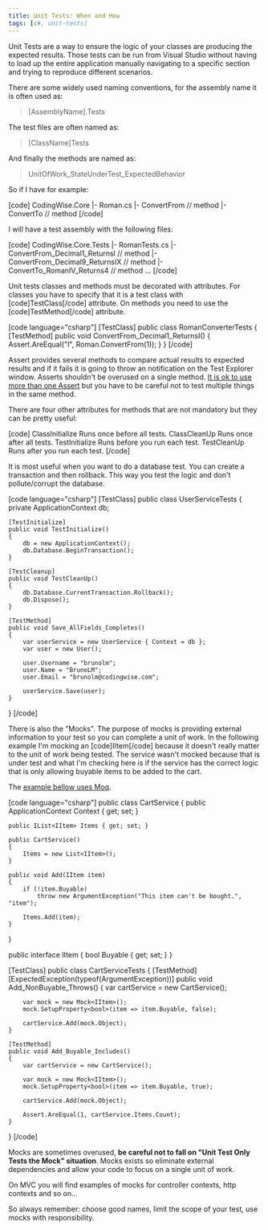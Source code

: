 ```yaml
---
title: Unit Tests: When and How
tags: [c#, unit-tests]
---
```


Unit Tests are a way to ensure the logic of your classes are producing the expected results. Those tests can be run from Visual Studio without having to load up the entire application manually navigating to a specific section and trying to reproduce different scenarios.
<!--more-->

There are some widely used naming conventions, for the assembly name it is often used as:

<blockquote>[AssemblyName].Tests</blockquote>

The test files are often named as:

<blockquote>[ClassName]Tests</blockquote>

And finally the methods are named as:

<blockquote>UnitOfWork_StateUnderTest_ExpectedBehavior</blockquote>

So if I have for example:

[code]
CodingWise.Core
|- Roman.cs
   |- ConvertFrom  // method
   |- ConvertTo    // method
[/code]

I will have a test assembly with the following files:

[code]
CodingWise.Core.Tests
|- RomanTests.cs
   |- ConvertFrom_Decimal1_ReturnsI  // method
   |- ConvertFrom_Decimal9_ReturnsIX // method
   |- ConvertTo_RomanIV_Returns4     // method
   ...
[/code]

Unit tests classes and methods must be decorated with attributes. For classes you have to specify that it is a test class with [code]TestClass[/code] attribute. On methods you need to use the [code]TestMethod[/code] attribute.

[code language="csharp"]
[TestClass]
public class RomanConverterTests
{
    [TestMethod]
    public void ConvertFrom_Decimal1_ReturnsI()
    {
        Assert.AreEqual("I", Roman.ConvertFrom(1));
    }
}
[/code]

Assert provides several methods to compare actual results to expected results and if it fails it is going to throw an notification on the Test Explorer window. Asserts shouldn't be overused on a single method. <a href="http://programmers.stackexchange.com/a/7829/1451" target="_blank">It is ok to use more than one Assert</a> but you have to be careful not to test multiple things in the same method.

There are four other attributes for methods that are not mandatory but they can be pretty useful:

[code]
ClassInitialize   Runs once before all tests.
ClassCleanUp      Runs once after all tests.
TestInitialize    Runs before you run each test.
TestCleanUp       Runs after you run each test.
[/code]

It is most useful when you want to do a database test. You can create a transaction and then rollback. This way you test the logic and don't pollute/corrupt the database.

[code language="csharp"]
[TestClass]
public class UserServiceTests
{
    private ApplicationContext db;

    [TestInitialize]
    public void TestInitialize()
    {
        db = new ApplicationContext();
        db.Database.BeginTransaction();
    }

    [TestCleanup]
    public void TestCleanUp()
    {
        db.Database.CurrentTransaction.Rollback();
        db.Dispose();
    }

    [TestMethod]
    public void Save_AllFields_Completes()
    {
        var userService = new UserService { Context = db };
        var user = new User();

        user.Username = "brunolm";
        user.Name = "BrunoLM";
        user.Email = "brunolm@codingwise.com";

        userService.Save(user);
    }
}
[/code]

There is also the "Mocks". The purpose of mocks is providing external information to your test so you can complete a unit of work. In the following example I'm mocking an [code]IItem[/code] because it doesn't really matter to the unit of work being tested. The service wasn't mocked because that is under test and what I'm checking here is if the service has the correct logic that is only allowing buyable items to be added to the cart.

The <a href="https://www.nuget.org/packages/Moq/" target="_blank">example bellow uses Moq</a>.

[code language="csharp"]
public class CartService
{
    public ApplicationContext Context { get; set; }

    public IList<IItem> Items { get; set; }

    public CartService()
    {
        Items = new List<IItem>();
    }

    public void Add(IItem item)
    {
        if (!item.Buyable)
            throw new ArgumentException("This item can't be bought.", "item");

        Items.Add(item);
    }
}

public interface IItem
{
    bool Buyable { get; set; }
}

[TestClass]
public class CartServiceTests
{
    [TestMethod]
    [ExpectedException(typeof(ArgumentException))]
    public void Add_NonBuyable_Throws()
    {
        var cartService = new CartService();

        var mock = new Mock<IItem>();
        mock.SetupProperty<bool>(item => item.Buyable, false);

        cartService.Add(mock.Object);
    }

    [TestMethod]
    public void Add_Buyable_Includes()
    {
        var cartService = new CartService();

        var mock = new Mock<IItem>();
        mock.SetupProperty<bool>(item => item.Buyable, true);

        cartService.Add(mock.Object);

        Assert.AreEqual(1, cartService.Items.Count);
    }
}
[/code]

Mocks are sometimes overused, <strong>be careful not to fall on "Unit Test Only Tests the Mock" situation</strong>. Mocks exists so eliminate external dependencies and allow your code to focus on a single unit of work.

On MVC you will find examples of mocks for controller contexts, http contexts and so on...

So always remember: choose good names, limit the scope of your test, use mocks with responsibility.
